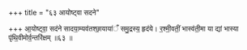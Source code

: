 +++
title = "६३ आयोष्ट्वा सदने"

+++
आ॒योष्ट्वा॒ सद॑ने सादया॒म्यव॑तश्छा॒याया॑ँ समु॒द्रस्य॒ हृद॑ये। र॒श्मी॒वतीं॒ भास्व॑ती॒मा या द्यां भास्या पृ॑थि॒वीमोर्व॒न्तरि॑क्षम् ॥६३ ॥